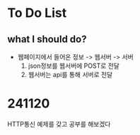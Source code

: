 # To Do List
  ## what I should do?
  - 웹페이지에서 들어온 정보 -> 웹서버 -> 서버
    1. json정보를 웹서버에 POST로 전달
    2. 웹서버는 api를 통해 서버로 전달

# 241120
  HTTP통신 예제를 갖고 공부를 해보겠다
